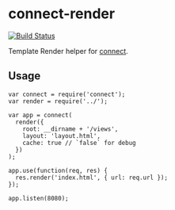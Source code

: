 # connect-render

[![Build Status](https://secure.travis-ci.org/fengmk2/connect-render.png)](http://travis-ci.org/fengmk2/connect-render)

Template Render helper for [connect](https://github.com/senchalabs/connect).

## Usage

```
var connect = require('connect');
var render = require('../');

var app = connect(
  render({
    root: __dirname + '/views',
    layout: 'layout.html',
    cache: true // `false` for debug
  })
);

app.use(function(req, res) {
  res.render('index.html', { url: req.url });
});

app.listen(8080);
```